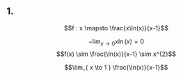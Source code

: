 ## 1.
$$f : x \mapsto \frac{x\ln(x)}{x-1}$$

$$-\lim_{ x \to 0 } x\ln(x) = 0$$
$$f(x) \sim \frac{\ln(x)}{x-1} \sim x^{2}$$

$$\lim_{ x \to 1 } \frac{\ln(x)}{x-1}$$